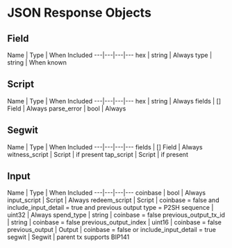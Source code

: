 # JSON Response Objects

## Field

Name | Type | When Included
---|---|---|---
hex | string | Always
type | string | When known

## Script

Name | Type | When Included
---|---|---|---
hex | string | Always
fields | [] Field | Always
parse_error | bool | Always

## Segwit

Name | Type | When Included
---|---|---|---
fields | [] Field | Always
witness_script | Script | if present
tap_script | Script | if present

## Input

Name | Type | When Included
---|---|---|---
coinbase | bool | Always
input_script | Script | Always
redeem_script | Script | coinbase = false and include_input_detail = true and previous output type = P2SH
sequence | uint32 | Always
spend_type | string | coinbase = false
previous_output_tx_id | string | coinbase = false
previous_output_index | uint16 | coinbase = false
previous_output | Output | coinbase = false or include_input_detail = true
segwit | Segwit | parent tx supports BIP141

